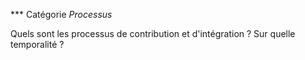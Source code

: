 *** Catégorie *Processus*

Quels sont les processus de contribution et d'intégration ? Sur quelle temporalité ?
